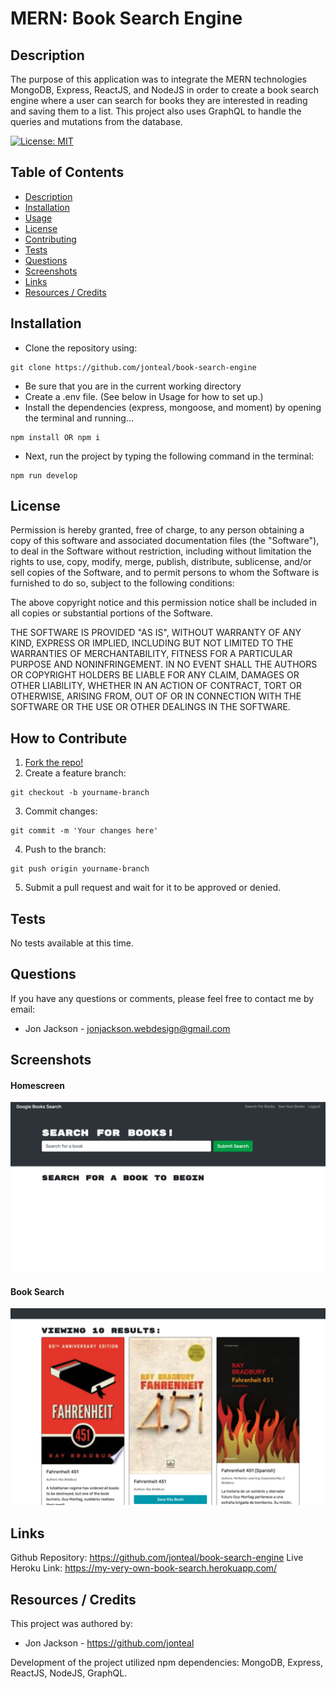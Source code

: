 # MERN: Book Search Engine


<a name="description"></a>
## Description
The purpose of this application was to integrate the MERN technologies MongoDB, Express, ReactJS, and NodeJS in order to create a book search engine where a user can search for books they are interested in reading and saving them to a list. This project also uses GraphQL to handle the queries and mutations from the database.  


[![License: MIT](https://img.shields.io/badge/License-MIT-yellow.svg)](https://opensource.org/licenses/MIT)

## Table of Contents
- [Description](#description)
- [Installation](#installation)
- [Usage](#usage)
- [License](#license)
- [Contributing](#contributing)
- [Tests](#tests)
- [Questions](#questions)
- [Screenshots](#screenshots)
- [Links](#links)
- [Resources / Credits](#credits)



<a name="installation"></a>

## Installation
* Clone the repository using:

```
git clone https://github.com/jonteal/book-search-engine
```
* Be sure that you are in the current working directory
* Create a .env file. (See below in Usage for how to set up.)
* Install the dependencies (express, mongoose, and moment) by opening the terminal and running...
```
npm install OR npm i
```

* Next, run the project by typing the following command in the terminal:
```
npm run develop
```


<a name="license"></a>

## License
Permission is hereby granted, free of charge, to any person obtaining a copy of this software and associated documentation files (the "Software"), to deal in the Software without restriction, including without limitation the rights to use, copy, modify, merge, publish, distribute, sublicense, and/or sell copies of the Software, and to permit persons to whom the Software is furnished to do so, subject to the following conditions:

The above copyright notice and this permission notice shall be included in all copies or substantial portions of the Software.

THE SOFTWARE IS PROVIDED "AS IS", WITHOUT WARRANTY OF ANY KIND, EXPRESS OR IMPLIED, INCLUDING BUT NOT LIMITED TO THE WARRANTIES OF MERCHANTABILITY, FITNESS FOR A PARTICULAR PURPOSE AND NONINFRINGEMENT. IN NO EVENT SHALL THE AUTHORS OR COPYRIGHT HOLDERS BE LIABLE FOR ANY CLAIM, DAMAGES OR OTHER LIABILITY, WHETHER IN AN ACTION OF CONTRACT, TORT OR OTHERWISE, ARISING FROM, OUT OF OR IN CONNECTION WITH THE SOFTWARE OR THE USE OR OTHER DEALINGS IN THE SOFTWARE.


<a name="contributing"></a>

## How to Contribute
1. [Fork the repo!](https://docs.github.com/en/get-started/quickstart/fork-a-repo)
2. Create a feature branch:
```
git checkout -b yourname-branch
```
3. Commit changes:
```
git commit -m 'Your changes here'
```
4. Push to the branch:
```
git push origin yourname-branch
```
5. Submit a pull request and wait for it to be approved or denied.

<a name="tests"></a>

## Tests
No tests available at this time.


<a name="questions"></a>

## Questions
If you have any questions or comments, please feel free to contact me by email:

* Jon Jackson - jonjackson.webdesign@gmail.com



<a name="screenshots"></a>

## Screenshots


#### Homescreen
![Screenshot of Homescreen](./media/homescreen.png)

#### Book Search
![Screenshot of Book search](./media/books.png)



<a name="links"></a>

## Links
Github Repository: https://github.com/jonteal/book-search-engine
Live Heroku Link: https://my-very-own-book-search.herokuapp.com/


<a name="credits"></a>

## Resources / Credits
This project was authored by: 
* Jon Jackson - https://github.com/jonteal

Development of the project utilized npm dependencies: MongoDB, Express, ReactJS, NodeJS, GraphQL.
